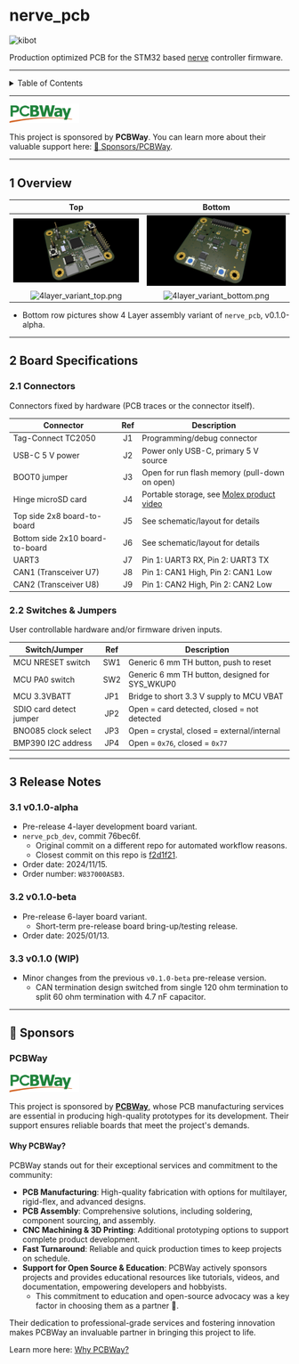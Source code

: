 # nerve_pcb

![kibot](https://github.com/danielljeon/nerve_pcb/actions/workflows/kibot.yaml/badge.svg)

Production optimized PCB for the STM32
based [nerve](https://github.com/danielljeon/nerve) controller firmware.

---

<details markdown="1">
  <summary>Table of Contents</summary>

<!-- TOC -->
* [nerve_pcb](#nerve_pcb)
  * [1 Overview](#1-overview)
  * [2 Board Specifications](#2-board-specifications)
    * [2.1 Connectors](#21-connectors)
    * [2.2 Switches & Jumpers](#22-switches--jumpers)
  * [3 Release Notes](#3-release-notes)
    * [3.1 v0.1.0-alpha](#31-v010-alpha)
    * [3.2 v0.1.0-beta](#32-v010-beta)
    * [3.3 v0.1.0 (WIP)](#33-v010-wip)
  * [💖 Sponsors](#-sponsors)
    * [PCBWay](#pcbway)
      * [Why PCBWay?](#why-pcbway)
<!-- TOC -->

</details>

---

<a href="https://www.pcbway.com">
  <img src="docs/PCBWay.svg" alt="PCBWay Logo" style="width:25%;" />
</a>

This project is sponsored by **PCBWay**. You can learn more about their valuable
support here: [💖 Sponsors/PCBWay](#pcbway).

---

## 1 Overview

|                               Top                               |                                Bottom                                 |
|:---------------------------------------------------------------:|:---------------------------------------------------------------------:|
|          ![nerve_pcb-top.png](docs/nerve_pcb-top.png)           |          ![nerve_pcb-bottom.png](docs/nerve_pcb-bottom.png)           |
| ![4layer_variant_top.png](docs/pictures/4layer_variant_top.png) | ![4layer_variant_bottom.png](docs/pictures/4layer_variant_bottom.png) |

- Bottom row pictures show 4 Layer assembly variant of `nerve_pcb`,
  v0.1.0-alpha.

---

## 2 Board Specifications

### 2.1 Connectors

Connectors fixed by hardware (PCB traces or the connector itself).

| Connector                       | Ref | Description                                                                    |
|---------------------------------|:---:|--------------------------------------------------------------------------------|
| Tag-Connect TC2050              | J1  | Programming/debug connector                                                    |
| USB-C 5 V power                 | J2  | Power only USB-C, primary 5 V source                                           |
| BOOT0 jumper                    | J3  | Open for run flash memory (pull-down on open)                                  |
| Hinge microSD card              | J4  | Portable storage, see [Molex product video](https://youtu.be/YY2V8z6UK7M?t=95) |
| Top side 2x8 board-to-board     | J5  | See schematic/layout for details                                               |
| Bottom side 2x10 board-to-board | J6  | See schematic/layout for details                                               |
| UART3                           | J7  | Pin 1: UART3 RX, Pin 2: UART3 TX                                               |
| CAN1 (Transceiver U7)           | J8  | Pin 1: CAN1 High, Pin 2: CAN1 Low                                              |
| CAN2 (Transceiver U8)           | J9  | Pin 1: CAN2 High, Pin 2: CAN2 Low                                              |

### 2.2 Switches & Jumpers

User controllable hardware and/or firmware driven inputs.

| Switch/Jumper           | Ref | Description                                    |
|-------------------------|:---:|------------------------------------------------|
| MCU NRESET switch       | SW1 | Generic 6 mm TH button, push to reset          |
| MCU PA0 switch          | SW2 | Generic 6 mm TH button, designed for SYS_WKUP0 |
| MCU 3.3VBATT            | JP1 | Bridge to short 3.3 V supply to MCU VBAT       |
| SDIO card detect jumper | JP2 | Open = card detected, closed = not detected    |
| BNO085 clock select     | JP3 | Open = crystal, closed = external/internal     |
| BMP390 I2C address      | JP4 | Open = `0x76`, closed = `0x77`                 |

---

## 3 Release Notes

### 3.1 v0.1.0-alpha

- Pre-release 4-layer development board variant.
- `nerve_pcb_dev`, commit 76bec6f.
    - Original commit on a different repo for automated workflow reasons.
    - Closest commit on this repo
      is [f2d1f21](https://github.com/danielljeon/nerve_pcb/commit/f2d1f21cb11d7a693d17076e7c4d2955f681dbfa).
- Order date: 2024/11/15.
- Order number: `W837000ASB3`.

### 3.2 v0.1.0-beta

- Pre-release 6-layer board variant.
    - Short-term pre-release board bring-up/testing release.
- Order date: 2025/01/13.

### 3.3 v0.1.0 (WIP)

- Minor changes from the previous `v0.1.0-beta` pre-release version.
    - CAN termination design switched from single 120 ohm termination to split
      60 ohm termination with 4.7 nF capacitor.

---

## 💖 Sponsors

### PCBWay

<a href="https://www.pcbway.com">
  <img src="docs/PCBWay.svg" alt="PCBWay Logo" style="width:25%;" />
</a>

This project is sponsored by [**PCBWay**](https://www.pcbway.com), whose PCB
manufacturing services are essential in producing high-quality prototypes for
its development. Their support ensures reliable boards that meet the project's
demands.

#### Why PCBWay?

PCBWay stands out for their exceptional services and commitment to the
community:

- **PCB Manufacturing**: High-quality fabrication with options for multilayer,
  rigid-flex, and advanced designs.
- **PCB Assembly**: Comprehensive solutions, including soldering, component
  sourcing, and assembly.
- **CNC Machining & 3D Printing**: Additional prototyping options to support
  complete product development.
- **Fast Turnaround**: Reliable and quick production times to keep projects on
  schedule.
- **Support for Open Source & Education**: PCBWay actively sponsors projects and
  provides educational resources like tutorials, videos, and documentation,
  empowering developers and hobbyists.
    - This commitment to education and open-source advocacy was a key factor in
      choosing them as a partner 🙂.

Their dedication to professional-grade services and fostering innovation makes
PCBWay an invaluable partner in bringing this project to life.

Learn more here: [Why PCBWay?](https://www.pcbway.com/why.html)
